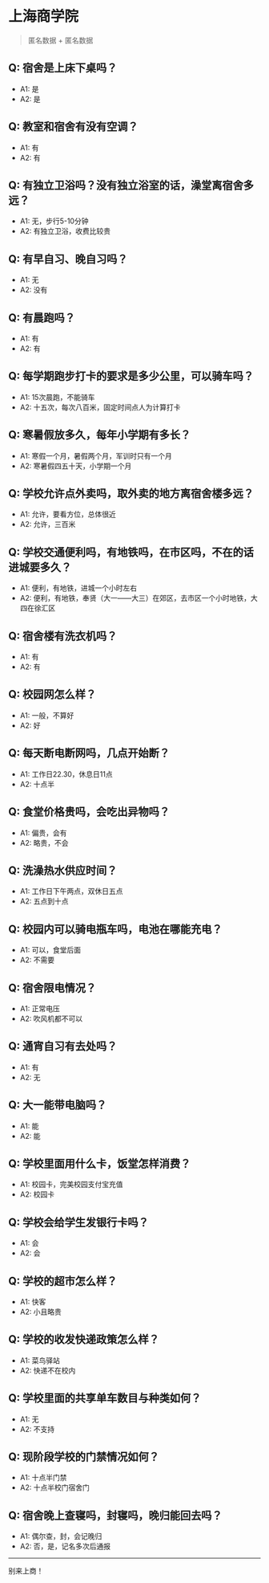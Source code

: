 # 上海商学院
> 匿名数据 + 匿名数据
## Q: 宿舍是上床下桌吗？
- A1: 是
- A2: 是
## Q: 教室和宿舍有没有空调？
- A1: 有
- A2: 有
## Q: 有独立卫浴吗？没有独立浴室的话，澡堂离宿舍多远？
- A1: 无，步行5-10分钟
- A2: 有独立卫浴，收费比较贵
## Q: 有早自习、晚自习吗？
- A1: 无
- A2: 没有
## Q: 有晨跑吗？
- A1: 有
- A2: 有
## Q: 每学期跑步打卡的要求是多少公里，可以骑车吗？
- A1: 15次晨跑，不能骑车
- A2: 十五次，每次八百米，固定时间点人为计算打卡
## Q: 寒暑假放多久，每年小学期有多长？
- A1: 寒假一个月，暑假两个月，军训时只有一个月
- A2: 寒暑假四五十天，小学期一个月
## Q: 学校允许点外卖吗，取外卖的地方离宿舍楼多远？
- A1: 允许，要看方位，总体很近
- A2: 允许，三百米
## Q: 学校交通便利吗，有地铁吗，在市区吗，不在的话进城要多久？
- A1: 便利，有地铁，进城一个小时左右
- A2: 便利，有地铁，奉贤（大一——大三）在郊区，去市区一个小时地铁，大四在徐汇区
## Q: 宿舍楼有洗衣机吗？
- A1: 有
- A2: 有
## Q: 校园网怎么样？
- A1: 一般，不算好
- A2: 好
## Q: 每天断电断网吗，几点开始断？
- A1: 工作日22.30，休息日11点
- A2: 十点半
## Q: 食堂价格贵吗，会吃出异物吗？
- A1: 偏贵，会有
- A2: 略贵，不会
## Q: 洗澡热水供应时间？
- A1: 工作日下午两点，双休日五点
- A2: 五点到十点
## Q: 校园内可以骑电瓶车吗，电池在哪能充电？
- A1: 可以，食堂后面
- A2: 不需要
## Q: 宿舍限电情况？
- A1: 正常电压
- A2: 吹风机都不可以
## Q: 通宵自习有去处吗？
- A1: 有
- A2: 无
## Q: 大一能带电脑吗？
- A1: 能
- A2: 能
## Q: 学校里面用什么卡，饭堂怎样消费？
- A1: 校园卡，完美校园支付宝充值
- A2: 校园卡
## Q: 学校会给学生发银行卡吗？
- A1: 会
- A2: 会
## Q: 学校的超市怎么样？
- A1: 快客
- A2: 小且略贵
## Q: 学校的收发快递政策怎么样？
- A1: 菜鸟驿站
- A2: 快递不在校内
## Q: 学校里面的共享单车数目与种类如何？
- A1: 无
- A2: 不支持
## Q: 现阶段学校的门禁情况如何？
- A1: 十点半门禁
- A2: 十点半校门宿舍门
## Q: 宿舍晚上查寝吗，封寝吗，晚归能回去吗？
- A1: 偶尔查，封，会记晚归
- A2: 否，是，记名多次后通报
***
别来上商！